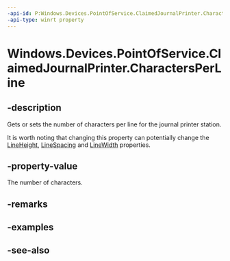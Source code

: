```yaml
---
-api-id: P:Windows.Devices.PointOfService.ClaimedJournalPrinter.CharactersPerLine
-api-type: winrt property
---
```


<!-- Property syntax
public uint CharactersPerLine { get;  set; }
-->

# Windows.Devices.PointOfService.ClaimedJournalPrinter.CharactersPerLine

## -description
Gets or sets the number of characters per line for the journal printer station.

It is worth noting that changing this property can potentially change the [LineHeight](claimedjournalprinter_lineheight.md), [LineSpacing](claimedjournalprinter_linespacing.md) and [LineWidth](claimedjournalprinter_linewidth.md) properties.

## -property-value
The number of characters.

## -remarks

## -examples

## -see-also
